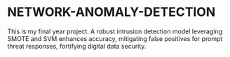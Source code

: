 # NETWORK-ANOMALY-DETECTION
This  is my final year project. A robust intrusion detection model leveraging SMOTE and SVM enhances accuracy, mitigating false positives for prompt threat responses, fortifying digital data security.
